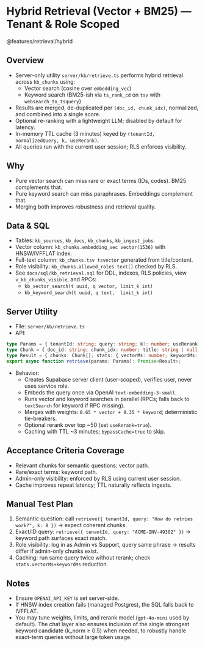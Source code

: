 # Hybrid Retrieval (Vector + BM25) — Tenant & Role Scoped

@features/retrieval/hybrid

## Overview
- Server-only utility `server/kb/retrieve.ts` performs hybrid retrieval across `kb_chunks` using:
  - Vector search (cosine over `embedding_vec`)
  - Keyword search (BM25-ish via `ts_rank_cd` on `tsv` with `websearch_to_tsquery`)
- Results are merged, de-duplicated per `(doc_id, chunk_idx)`, normalized, and combined into a single score.
- Optional re-ranking with a lightweight LLM; disabled by default for latency.
- In-memory TTL cache (3 minutes) keyed by `(tenantId, normalizedQuery, k, useRerank)`.
- All queries run with the current user session; RLS enforces visibility.

## Why
- Pure vector search can miss rare or exact terms (IDs, codes). BM25 complements that.
- Pure keyword search can miss paraphrases. Embeddings complement that.
- Merging both improves robustness and retrieval quality.

## Data & SQL
- Tables: `kb_sources`, `kb_docs`, `kb_chunks`, `kb_ingest_jobs`.
- Vector column: `kb_chunks.embedding_vec vector(1536)` with HNSW/IVFFLAT index.
- Full-text column: `kb_chunks.tsv tsvector` generated from title/content.
- Role visibility: `kb_chunks.allowed_roles text[]` checked by RLS.
- See `docs/sql/kb_retrieval.sql` for DDL, indexes, RLS policies, view `v_kb_chunks_visible`, and RPCs:
  - `kb_vector_search(t uuid, q vector, limit_k int)`
  - `kb_keyword_search(t uuid, q text,  limit_k int)`

## Server Utility
- File: `server/kb/retrieve.ts`
- API:
```ts
type Params = { tenantId: string; query: string; k?: number; useRerank?: boolean; bypassCache?: boolean };
type Chunk = { doc_id: string; chunk_idx: number; title: string | null; content: string; source_uri?: string | null; score: number };
type Result = { chunks: Chunk[]; stats: { vectorMs: number; keywordMs: number; rerankMs: number } };
export async function retrieve(params: Params): Promise<Result>;
```
- Behavior:
  - Creates Supabase server client (user-scoped), verifies user, never uses service role.
  - Embeds the query once via OpenAI `text-embedding-3-small`.
  - Runs vector and keyword searches in parallel (RPCs; falls back to `textSearch` for keyword if RPC missing).
  - Merges with weights: `0.65 * vector + 0.35 * keyword`; deterministic tie-breakers.
  - Optional rerank over top ~50 (set `useRerank=true`).
  - Caching with TTL ~3 minutes; `bypassCache=true` to skip.

## Acceptance Criteria Coverage
- Relevant chunks for semantic questions: vector path.
- Rare/exact terms: keyword path.
- Admin-only visibility: enforced by RLS using current user session.
- Cache improves repeat latency; TTL naturally reflects ingests.

## Manual Test Plan
1) Semantic question: call `retrieve({ tenantId, query: "How do retries work?", k: 8 })` → expect coherent chunks.
2) Exact/ID query: `retrieve({ tenantId, query: "ACME-INV-49302" })` → keyword path surfaces exact match.
3) Role visibility: log in as Admin vs Support, query same phrase → results differ if admin-only chunks exist.
4) Caching: run same query twice without rerank; check `stats.vectorMs+keywordMs` reduction.

## Notes
- Ensure `OPENAI_API_KEY` is set server-side.
- If HNSW index creation fails (managed Postgres), the SQL falls back to IVFFLAT.
- You may tune weights, limits, and rerank model (`gpt-4o-mini` used by default). The chat layer also ensures inclusion of the single strongest keyword candidate (k_norm ≥ 0.5) when needed, to robustly handle exact-term queries without large token usage.


